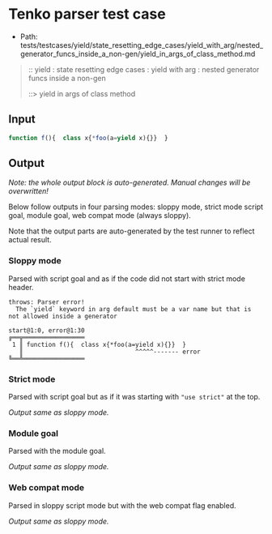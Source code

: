 # Tenko parser test case

- Path: tests/testcases/yield/state_resetting_edge_cases/yield_with_arg/nested_generator_funcs_inside_a_non-gen/yield_in_args_of_class_method.md

> :: yield : state resetting edge cases : yield with arg : nested generator funcs inside a non-gen
>
> ::> yield in args of class method

## Input


`````js
function f(){  class x{*foo(a=yield x){}}  }
`````

## Output

_Note: the whole output block is auto-generated. Manual changes will be overwritten!_

Below follow outputs in four parsing modes: sloppy mode, strict mode script goal, module goal, web compat mode (always sloppy).

Note that the output parts are auto-generated by the test runner to reflect actual result.

### Sloppy mode

Parsed with script goal and as if the code did not start with strict mode header.

`````
throws: Parser error!
  The `yield` keyword in arg default must be a var name but that is not allowed inside a generator

start@1:0, error@1:30
╔══╦═════════════════
 1 ║ function f(){  class x{*foo(a=yield x){}}  }
   ║                               ^^^^^------- error
╚══╩═════════════════

`````

### Strict mode

Parsed with script goal but as if it was starting with `"use strict"` at the top.

_Output same as sloppy mode._

### Module goal

Parsed with the module goal.

_Output same as sloppy mode._

### Web compat mode

Parsed in sloppy script mode but with the web compat flag enabled.

_Output same as sloppy mode._

